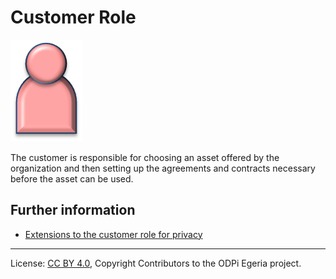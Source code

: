 <!-- SPDX-License-Identifier: CC-BY-4.0 -->
<!-- Copyright Contributors to the ODPi Egeria project. -->

# Customer Role

<!--![Icon](customer-role.png)-->
<img src="/docs/roles/customer-role.png">

The customer is responsible for choosing an asset offered by the
organization and then setting up the agreements and contracts
necessary before the asset can be used.

## Further information

* [Extensions to the customer role for privacy](../../data-privacy-pack/role-extensions-for-privacy.md)



----
License: [CC BY 4.0](https://creativecommons.org/licenses/by/4.0/),
Copyright Contributors to the ODPi Egeria project.